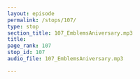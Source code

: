 ```yaml
---
layout: episode
permalink: /stops/107/
type: stop
section_title: 107_EmblemsAniversary.mp3
title: 
page_rank: 107
stop_id: 107
audio_file: 107_EmblemsAniversary.mp3

---
```

